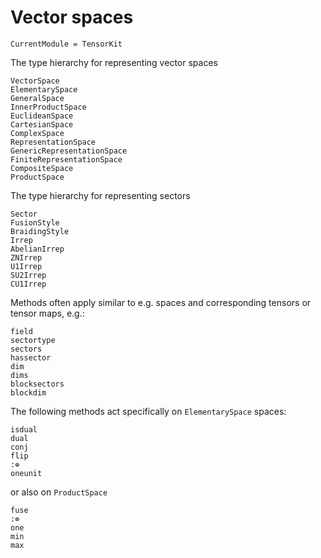 # Vector spaces

```@meta
CurrentModule = TensorKit
```

The type hierarchy for representing vector spaces
```@docs
VectorSpace
ElementarySpace
GeneralSpace
InnerProductSpace
EuclideanSpace
CartesianSpace
ComplexSpace
RepresentationSpace
GenericRepresentationSpace
FiniteRepresentationSpace
CompositeSpace
ProductSpace
```

The type hierarchy for representing sectors
```@docs
Sector
FusionStyle
BraidingStyle
Irrep
AbelianIrrep
ZNIrrep
U1Irrep
SU2Irrep
CU1Irrep
```

Methods often apply similar to e.g. spaces and corresponding tensors or tensor maps, e.g.:
```@docs
field
sectortype
sectors
hassector
dim
dims
blocksectors
blockdim
```
The following methods act specifically on `ElementarySpace` spaces:
```@docs
isdual
dual
conj
flip
:⊕
oneunit
```
or also on `ProductSpace`

```@docs
fuse
:⊗
one
min
max
```

